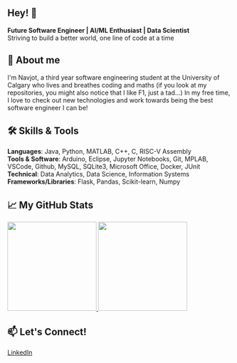 ## Hey! 👋
**Future Software Engineer | AI/ML Enthusiast | Data Scientist**\
Striving to build a better world, one line of code at a time

## 🌟 About me

I'm Navjot, a third year software engineering student at the University of Calgary who lives and breathes coding and maths (if you look at my repositories, you might also notice that I like F1, just a tad...) In my free time, I love to check out new technologies and work towards being the best software engineer I can be!

## 🛠 Skills & Tools

**Languages**:  Java, Python, MATLAB, C++, C, RISC-V Assembly\
**Tools & Software**:  Arduino, Eclipse, Jupyter Notebooks, Git, MPLAB, VSCode, Github, MySQL, SQLite3, Microsoft Office, Docker, JUnit\
**Technical**: Data Analytics, Data Science, Information Systems\
**Frameworks/Libraries**:  Flask, Pandas, Scikit-learn, Numpy

## 📈 My GitHub Stats


<p>
  <a href="https://github.com/NavjotSaroa/github-readme-stats">
    <img height="200" src="https://github-readme-stats.vercel.app/api?username=NavjotSaroa&hide=stars&theme=ambient_gradient" />
  </a>
  <a href="https://github.com/NavjotSaroa/github-readme-stats">
    <img height="200" src="https://github-readme-stats.vercel.app/api/top-langs/?username=NavjotSaroa&layout=donut&theme=ambient_gradient" />
  </a>
</p>

## 📫 Let's Connect!
<a href = "https://www.linkedin.com/in/navjot-saroa-1ab563247/?trk=opento_sprofile_topcard"> LinkedIn </a>


<!--
**NavjotSaroa/NavjotSaroa** is a ✨ _special_ ✨ repository because its `README.md` (this file) appears on your GitHub profile.

Here are some ideas to get you started:

- 🔭 I’m currently working on ...
- 🌱 I’m currently learning ...
- 👯 I’m looking to collaborate on ...
- 🤔 I’m looking for help with ...
- 💬 Ask me about ...
- 📫 How to reach me: ...
- 😄 Pronouns: ...
- ⚡ Fun fact: ...
-->
